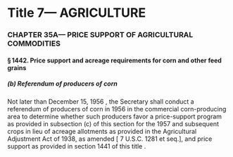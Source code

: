 
# Title 7— AGRICULTURE
### CHAPTER 35A— PRICE SUPPORT OF AGRICULTURAL COMMODITIES
#### § 1442. Price support and acreage requirements for corn and other feed grains
##### (b) Referendum of producers of corn

Not later than December 15, 1956 , the Secretary shall conduct a referendum of producers of corn in 1956 in the commercial corn-producing area to determine whether such producers favor a price-support program as provided in subsection (c) of this section for the 1957 and subsequent crops in lieu of acreage allotments as provided in the Agricultural Adjustment Act of 1938, as amended [ 7 U.S.C. 1281 et seq.], and price support as provided in section 1441 of this title .
